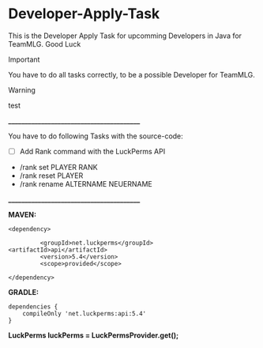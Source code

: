 # Developer-Apply-Task
This is the Developer Apply Task for upcomming Developers in Java for TeamMLG. Good Luck

> [!IMPORTANT]
> You have to do all tasks correctly, to be a possible Developer for TeamMLG.

> [!WARNING]
> test

**________________________________________**

You have to do following Tasks with the source-code:

- [ ] Add Rank command with the LuckPerms API
- /rank set PLAYER RANK
- /rank reset PLAYER
- /rank rename ALTERNAME NEUERNAME


**________________________________________**


**MAVEN:**

```
<dependency> 

         <groupId>net.luckperms</groupId>           <artifactId>api</artifactId>
         <version>5.4</version>
         <scope>provided</scope>

</dependency>
```


**GRADLE:**

```
dependencies {
    compileOnly 'net.luckperms:api:5.4'
}
```

**LuckPerms luckPerms = LuckPermsProvider.get();**
